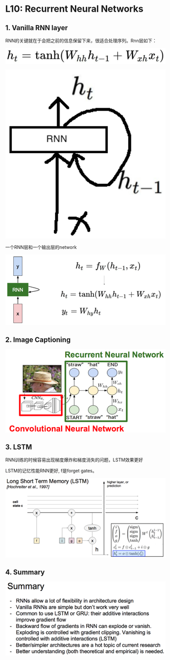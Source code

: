 # L10: Recurrent Neural Networks


## 1. Vanilla RNN layer

RNN的关键就在于会把之前的信息保留下来，很适合处理序列。Rnn层如下：

![l10_rnn_layer.png](./Images/l10_rnn_layer.png)

![l10_rnn_layer2.png](./Images/l10_rnn_layer2.png)

一个RNN层和一个输出层的network

![l10_rnn_layer3.png](./Images/l10_rnn_layer3.png)


## 2. Image Captioning

![l10_image_caption.png](./Images/l10_image_caption.png)

## 3. LSTM

RNN训练的时候容易出现梯度爆炸和梯度消失的问题，LSTM效果更好

LSTM的记忆性能RNN更好, f是forget gates。

![l10_lstm.png](./Images/l10_lstm.png)


## 4. Summary

![l10_summary.png](./Images/l10_summary.png)


